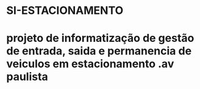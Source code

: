 # SI-ESTACIONAMENTO
# projeto de informatização de gestão de entrada, saida e permanencia de veiculos em estacionamento .av paulista
#

